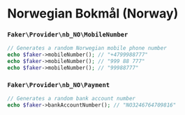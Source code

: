 # Norwegian Bokmål (Norway)

### `Faker\Provider\nb_NO\MobileNumber`

```php
// Generates a random Norwegian mobile phone number
echo $faker->mobileNumber(); // "+4799988777"
echo $faker->mobileNumber(); // "999 88 777"
echo $faker->mobileNumber(); // "99988777"
```

### `Faker\Provider\nb_NO\Payment`

```php
// Generates a random bank account number
echo $faker->bankAccountNumber(); // "NO3246764709816"
```
